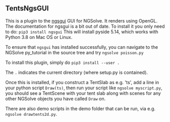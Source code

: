 ## TentsNgsGUI

This is a plugin to the [ngsgui](https://github.com/NGSolve/ngsgui) GUI for NGSolve.  It renders using OpenGL.  The documentation for ngsgui is a bit out of date.  To install it you only need to do: `pip3 install ngsgui`  This will install pyside 5.14, which works with Python 3.8 on Mac OS or Linux.

To ensure that `ngsgui` has installed successfully, you can navigate to the NGSolve py_tutorial in the source tree and try `ngsolve poisson.py`

To install this plugin, simply do `pip3 install --user .`

The `.` indicates the current directory (where setup.py is contained).

Once this is installed, if you construct a TentSlab as e.g. 'ts', add a line in your python script `Draw(ts)`, then run your script like `ngsolve myscript.py`, you should see a TentScene with your tent slab along with scenes for any other NGSolve objects you have called `Draw` on.

There are also demo scripts in the demo folder that can be run, via e.g. `ngsolve drawtents2d.py`.


